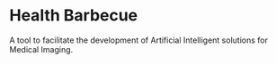 # Health Barbecue

A tool to facilitate the development of Artificial Intelligent solutions for Medical Imaging.